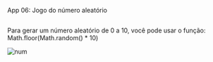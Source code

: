App 06: Jogo do número aleatório
##
Para gerar um número aleatório de 0 a 10, você pode usar o função: Math.floor(Math.random() * 10)

![num](https://user-images.githubusercontent.com/101153757/190944417-137f3ba8-11fe-41af-ac68-a5eede3c348a.png)

